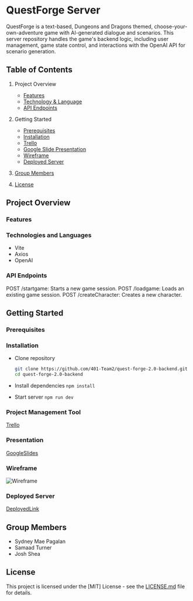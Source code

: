 # QuestForge Server

QuestForge is a text-based, Dungeons and Dragons themed, choose-your-own-adventure game with AI-generated dialogue and scenarios. This server repository handles the game's backend logic, including user management, game state control, and interactions with the OpenAI API for scenario generation.

## Table of Contents

1. Project Overview

    - [Features](#features)
    - [Technology & Language](#technologies-and-languages)
    - [API Endpoints](#api-endpoints)

2. Getting Started

    - [Prerequisites](#prerequisites)
    - [Installation](#installation)
    - [Trello](#project-management-tool)
    - [Google Slide Presentation](#presentation)
    - [Wireframe](#wireframe)
    <!-- - [Domain Model](#domain-model) -->
    - [Deployed Server](#deployed-server)

3. [Group Members](#group-members)

4. [License](#license)

## Project Overview

### Features

### Technologies and Languages

- Vite
- Axios
- OpenAI

### API Endpoints

POST /startgame: Starts a new game session.
POST /loadgame: Loads an existing game session.
POST /createCharacter: Creates a new character.

## Getting Started

### Prerequisites

### Installation

- Clone repository

    ```bash
    git clone https://github.com/401-Team2/quest-forge-2.0-backend.git
    cd quest-forge-2.0-backend

- Install dependencies
    `npm install`

- Start server
    `npm run dev`

### Project Management Tool

[Trello]()

### Presentation

[GoogleSlides]()

### Wireframe

![Wireframe]()

### Deployed Server

[DeployedLink]()

## Group Members

- Sydney Mae Pagalan
- Samaad Turner
- Josh Shea

## License

This project is licensed under the [MIT] License - see the [LICENSE.md](LICENSE.md) file for details.
